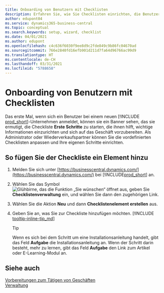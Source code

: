 ```yaml
---
title: Onboarding von Benutzern mit Checklisten
description: Erfahren Sie, wie Sie Checklisten einrichten, die Benutzern den Einstieg in Business Central erleichtern.
author: edupont04
ms.service: dynamics365-business-central
ms.topic: conceptual
ms.search.keywords: setup, wizard, checklist
ms.date: 04/01/2021
ms.author: edupont
ms.openlocfilehash: c4c636f6030f9ee8d9c2fde849c9b86fc04670ad
ms.sourcegitcommit: 766e2840fd16efb901d211d7fa64d96766ac99d9
ms.translationtype: HT
ms.contentlocale: de-CH
ms.lasthandoff: 03/31/2021
ms.locfileid: "5788658"
---
```

# <a name="onboard-users-with-checklists"></a>Onboarding von Benutzern mit Checklisten

Das erste Mal, wenn sich ein Benutzer bei einem neuen [!INCLUDE [prod_short](includes/prod_short.md)]-Unternehmen anmeldet, können sie ein Banner sehen, das sie ermutigt, die Checkliste **Erste Schritte** zu starten, die ihnen hilft, wichtige Informationen einzurichten und sich auf das Geschäft vorzubereiten. Als Administrator oder Wiederverkaufspartner können Sie die vordefinierten Checklisten anpassen und Ihre eigenen Schritte einrichten.

## <a name="to-add-an-item-to-the-checklist"></a>So fügen Sie der Checkliste ein Element hinzu

1. Melden Sie sich unter [https://businesscentral.dynamics.com/](https://businesscentral.dynamics.com/) bei [!INCLUDE[prod_short](includes/prod_short.md)] an.

2. Wählen Sie das Symbol ![Glühbirne, das die Funktion „Sie wünschen“ öffnet](media/ui-search/search_small.png "Tell me-Funktion") aus, geben Sie **Checklistenverwaltung** ein, und wählen Sie dann den zugehörigen Link.  

3. Wählen Sie die Aktion **Neu** und dann **Checklistenelement erstellen** aus.  

4. Geben Sie an, was Sie zur Checkliste hinzufügen möchten. [!INCLUDE [tooltip-inline-tip_md](includes/tooltip-inline-tip_md.md)]

    > [!TIP]
    > Wenn es sich bei dem Schritt um eine Installationsanleitung handelt, gibt das Feld **Aufgabe** die Installationsanleitung an. Wenn der Schritt darin besteht, mehr zu lernen, gibt das Feld **Aufgabe** den Link zum Artikel oder E-Learning-Modul an.

## <a name="see-also"></a>Siehe auch

[Vorbereitungen zum Tätigen von Geschäften](ui-get-ready-business.md)  
[Verwaltung](admin-setup-and-administration.md)  
